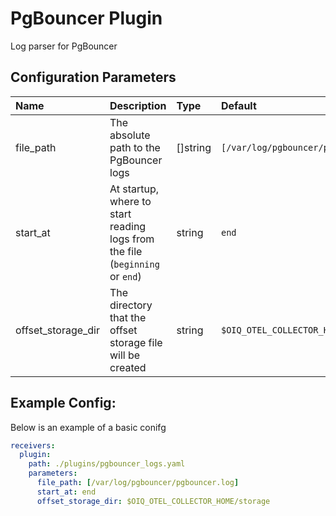 # PgBouncer Plugin

Log parser for PgBouncer

## Configuration Parameters

| Name | Description | Type | Default | Required | Values |
|:-- |:-- |:-- |:-- |:-- |:-- |
| file_path | The absolute path to the PgBouncer logs | []string | `[/var/log/pgbouncer/pgbouncer.log]` | false |  |
| start_at | At startup, where to start reading logs from the file (`beginning` or `end`) | string | `end` | false | `beginning`, `end` |
| offset_storage_dir | The directory that the offset storage file will be created | string | `$OIQ_OTEL_COLLECTOR_HOME/storage` | false |  |

## Example Config:

Below is an example of a basic conifg

```yaml
receivers:
  plugin:
    path: ./plugins/pgbouncer_logs.yaml
    parameters:
      file_path: [/var/log/pgbouncer/pgbouncer.log]
      start_at: end
      offset_storage_dir: $OIQ_OTEL_COLLECTOR_HOME/storage
```
